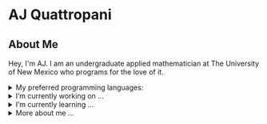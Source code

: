 # AJ Quattropani

## About Me
Hey, I'm AJ. I am an undergraduate applied mathematician at The University of New Mexico who programs for the love of it.

<details>
<summary>My preferred programming languages:</summary>
  
| Rank | Languages |
|-----:|-----------|
|     1| C         |
|     2| C++       |
|     3| Python    |

</details>

<details>
<summary>I’m currently working on ...</summary>
  
  - NCurses Library (In Dev, supplement to Aurora Scientific Calculator)
  - Aurora Symbolic Script (Pre Release)
  - Embedded Environment for STM32MC (Early dev)
  
</details>

<details>
<summary>I’m currently learning ...</summary>
  
  ## Learning:
  
  - ncurses
  - CMake
  - Linux development
  - Embedded Networks via The Yocto Project
  
</details>

<details>
<summary>More about me ...</summary>
  
  ## Pronouns:
  - he/him
  
</detail>
